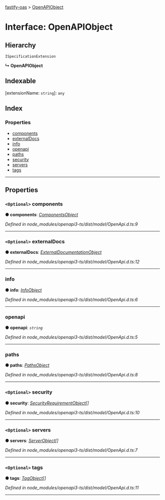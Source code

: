 [fastify-oas](../README.md) > [OpenAPIObject](../interfaces/openapiobject.md)

# Interface: OpenAPIObject

## Hierarchy

 `ISpecificationExtension`

**↳ OpenAPIObject**

## Indexable

\[extensionName: `string`\]:&nbsp;`any`
## Index

### Properties

* [components](openapiobject.md#components)
* [externalDocs](openapiobject.md#externaldocs)
* [info](openapiobject.md#info)
* [openapi](openapiobject.md#openapi)
* [paths](openapiobject.md#paths)
* [security](openapiobject.md#security)
* [servers](openapiobject.md#servers)
* [tags](openapiobject.md#tags)

---

## Properties

<a id="components"></a>

### `<Optional>` components

**● components**: *[ComponentsObject](componentsobject.md)*

*Defined in node_modules/openapi3-ts/dist/model/OpenApi.d.ts:9*

___
<a id="externaldocs"></a>

### `<Optional>` externalDocs

**● externalDocs**: *[ExternalDocumentationObject](externaldocumentationobject.md)*

*Defined in node_modules/openapi3-ts/dist/model/OpenApi.d.ts:12*

___
<a id="info"></a>

###  info

**● info**: *[InfoObject](infoobject.md)*

*Defined in node_modules/openapi3-ts/dist/model/OpenApi.d.ts:6*

___
<a id="openapi"></a>

###  openapi

**● openapi**: *`string`*

*Defined in node_modules/openapi3-ts/dist/model/OpenApi.d.ts:5*

___
<a id="paths"></a>

###  paths

**● paths**: *[PathsObject](pathsobject.md)*

*Defined in node_modules/openapi3-ts/dist/model/OpenApi.d.ts:8*

___
<a id="security"></a>

### `<Optional>` security

**● security**: *[SecurityRequirementObject](securityrequirementobject.md)[]*

*Defined in node_modules/openapi3-ts/dist/model/OpenApi.d.ts:10*

___
<a id="servers"></a>

### `<Optional>` servers

**● servers**: *[ServerObject](serverobject.md)[]*

*Defined in node_modules/openapi3-ts/dist/model/OpenApi.d.ts:7*

___
<a id="tags"></a>

### `<Optional>` tags

**● tags**: *[TagObject](tagobject.md)[]*

*Defined in node_modules/openapi3-ts/dist/model/OpenApi.d.ts:11*

___

